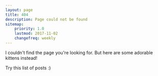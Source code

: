 ```yaml
---
layout: page
title: 404
description: Page could not be found
sitemap:
    priority: 1.0
    lastmod: 2017-11-02
    changefreq: weekly
---
```


I couldn't find the page you're looking for. But here are some adorable kittens instead!

Try this list of posts :)